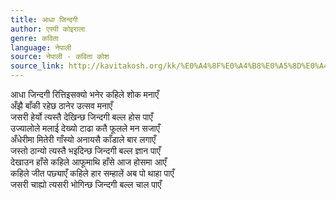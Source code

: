```yaml
---
title: आधा जिन्दगी
author: एस्पी कोइराला
genre: कविता
language: नेपाली
source: नेपाली - कविता कोश
source_link: http://kavitakosh.org/kk/%E0%A4%8F%E0%A4%B8%E0%A5%8D%E0%A4%AA%E0%A5%80_%E0%A4%95%E0%A5%8B%E0%A4%87%E0%A4%B0%E0%A4%BE%E0%A4%B2%E0%A4%BE
---
```


आधा जिन्दगी रित्तिइसक्यो भनेर कहिले शोक मनाएँ  
अँझै बाँकी रहेछ ठानेर उत्सव मनाएँ  
जसरी हेर्यो त्यस्तै देखिन्छ जिन्दगी बल्ल होस पाएँ  
उज्यालोले मलाई देख्यो टाढा कतै फूलले मन सजाएँ  
अँधेरीमा मितेरी गाँस्यो अनायसै काँडाले बार लगाएँ  
जस्तो ठान्यो त्यस्तै भइदिन्छ जिन्दगी बल्ल ज्ञान पाएँ  
देखाउन हाँसे कहिले आफूमाथि हाँसे आज होसमा आएँ  
कहिले जीत पछ्याएँ कहिले हार सम्हालें अब पो थाहा पाएँ  
जसरी चाह्यो त्यसरी भोगिन्छ जिन्दगी बल्ल चाल पाएँ

